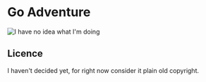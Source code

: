 # Go Adventure

![I have no idea what I'm doing](http://media.tumblr.com/tumblr_me0qrvGwDP1r3z80e.jpg)

## Licence

I haven't decided yet, for right now consider it plain old copyright.
